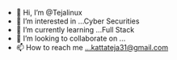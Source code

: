 - 👋 Hi, I’m @Tejalinux
- 👀 I’m interested in ...Cyber Securities
- 🌱 I’m currently learning ...Full Stack
- 💞️ I’m looking to collaborate on ...
- 📫 How to reach me ...kattateja31@gmail.com

<!---
Tejalinux/Tejalinux is a ✨ special ✨ repository because its `README.md` (this file) appears on your GitHub profile.
You can click the Preview link to take a look at your changes.
--->
